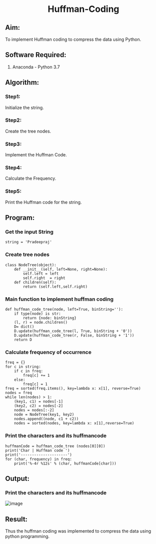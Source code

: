 <h1 align=center> Huffman-Coding</h1>

## Aim:
To implement Huffman coding to compress the data using Python.

## Software Required:
1. Anaconda - Python 3.7

## Algorithm:
### Step1:
Initialize the string.

### Step2:
Create the tree nodes.

### Step3:
Implement the Huffman Code.

### Step4:
Calculate the Frequency.

### Step5:
Print the Huffman code for the string.
 
## Program:

### Get the input String
```
string = 'Pradeepraj'
```
### Create tree nodes
```
class NodeTree(object):
    def __init__(self, left=None, right=None):
        self.left = left 
        self.right  = right
    def children(self):
        return (self.left,self.right)
```
### Main function to implement huffman coding
```
def huffman_code_tree(node, left=True, binString=''): 
    if type(node) is str:
        return {node: binString}
    (l, r) = node.children()
    D= dict()
    D.update(huffman_code_tree(l, True, binString + '0'))
    D.update(huffman_code_tree(r, False, binString + '1'))
    return D
```
### Calculate frequency of occurrence
```
freq = {}
for c in string:
    if c in freq:
        freq[c] += 1
    else:
        freq[c] = 1
freq = sorted(freq.items(), key=lambda x: x[1], reverse=True)
nodes = freq
while len(nodes) > 1:
    (key1, c1) = nodes[-1]
    (key2, c2) = nodes[-2]
    nodes = nodes[:-2]
    node = NodeTree(key1, key2)
    nodes.append((node, c1 + c2))
    nodes = sorted(nodes, key=lambda x: x[1],reverse=True)
```
### Print the characters and its huffmancode
```
huffmanCode = huffman_code_tree (nodes[0][0])
print('Char | Huffman code ')
print('---------------------')
for (char, frequency) in freq:
    print('%-4r %12s' % (char, huffmanCode[char]))
```
## Output:
### Print the characters and its huffmancode
![image](https://github.com/user-attachments/assets/b3594204-2938-423a-8716-1609eef05d26)

## Result:
Thus the huffman coding was implemented to compress the data using python programming.
